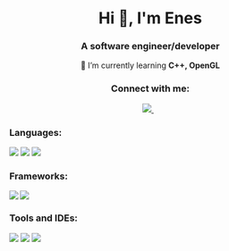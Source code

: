 <h1 align="center">Hi 👋, I'm Enes</h1>
<h3 align="center">A software engineer/developer</h3>
<p align="center">
  🌱 I’m currently learning <b>C++, OpenGL</b>
 </p>
<h3 align="center">Connect with me:</h3>
<p align='center'>
  <a href="https://www.linkedin.com/in/enesfurkanoz/">
    <img src="https://img.shields.io/badge/linkedin-%230077B5.svg?&style=for-the-badge&logo=linkedin&logoColor=white" />
  </a>&nbsp;&nbsp;  
</p>





<p align="left">
<h3 align="left">Languages:</h3>

<img src="https://img.shields.io/badge/C%2B%2B-00599C?style=for-the-badge&logo=c%2B%2B&logoColor=white"></img>
<img src="https://img.shields.io/badge/C%23-239120?style=for-the-badge&logo=c-sharp&logoColor=white"></img>
<img src="https://img.shields.io/badge/Python-3776AB?style=for-the-badge&logo=python&logoColor=white"></img>


<h3 align="left">Frameworks:</h3>
<img align="left" src="https://img.shields.io/badge/.NET-512BD4?style=for-the-badge&logo=dotnet&logoColor=white"></img>
<img align="center" src="https://img.shields.io/badge/OpenGL-FFFFFF?style=for-the-badge&logo=opengl"></img>

<h3 align="left">Tools and IDEs:</h3>
<img src="https://img.shields.io/badge/Visual_Studio-5C2D91?style=for-the-badge&logo=visual%20studio&logoColor=white"></img>
<img src="https://img.shields.io/badge/Visual_Studio_Code-0078D4?style=for-the-badge&logo=visual%20studio%20code&logoColor=white"></img>
<img src="https://img.shields.io/badge/CMake-064F8C?style=for-the-badge&logo=cmake&logoColor=white"></img>
</p>

